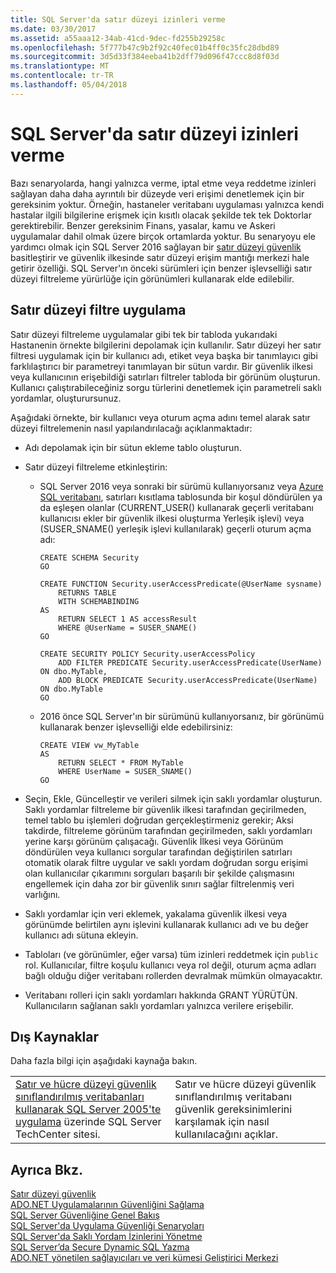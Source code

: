 ```yaml
---
title: SQL Server'da satır düzeyi izinleri verme
ms.date: 03/30/2017
ms.assetid: a55aaa12-34ab-41cd-9dec-fd255b29258c
ms.openlocfilehash: 5f777b47c9b2f92c40fec01b4ff0c35fc28dbd89
ms.sourcegitcommit: 3d5d33f384eeba41b2dff79d096f47ccc8d8f03d
ms.translationtype: MT
ms.contentlocale: tr-TR
ms.lasthandoff: 05/04/2018
---
```

# <a name="granting-row-level-permissions-in-sql-server"></a>SQL Server'da satır düzeyi izinleri verme
Bazı senaryolarda, hangi yalnızca verme, iptal etme veya reddetme izinleri sağlayan daha daha ayrıntılı bir düzeyde veri erişimi denetlemek için bir gereksinim yoktur. Örneğin, hastaneler veritabanı uygulaması yalnızca kendi hastalar ilgili bilgilerine erişmek için kısıtlı olacak şekilde tek tek Doktorlar gerektirebilir. Benzer gereksinim Finans, yasalar, kamu ve Askeri uygulamalar dahil olmak üzere birçok ortamlarda yoktur. Bu senaryoyu ele yardımcı olmak için SQL Server 2016 sağlayan bir [satır düzeyi güvenlik](https://msdn.microsoft.com/library/dn765131.aspx) basitleştirir ve güvenlik ilkesinde satır düzeyi erişim mantığı merkezi hale getirir özelliği. SQL Server'ın önceki sürümleri için benzer işlevselliği satır düzeyi filtreleme yürürlüğe için görünümleri kullanarak elde edilebilir.  
  
## <a name="implementing-row-level-filtering"></a>Satır düzeyi filtre uygulama  
 Satır düzeyi filtreleme uygulamalar gibi tek bir tabloda yukarıdaki Hastanenin örnekte bilgilerini depolamak için kullanılır. Satır düzeyi her satır filtresi uygulamak için bir kullanıcı adı, etiket veya başka bir tanımlayıcı gibi farklılaştırıcı bir parametreyi tanımlayan bir sütun vardır. Bir güvenlik ilkesi veya kullanıcının erişebildiği satırları filtreler tabloda bir görünüm oluşturun. Kullanıcı çalıştırabileceğiniz sorgu türlerini denetlemek için parametreli saklı yordamlar, oluşturursunuz.  
  
 Aşağıdaki örnekte, bir kullanıcı veya oturum açma adını temel alarak satır düzeyi filtrelemenin nasıl yapılandırılacağı açıklanmaktadır:  
  
-   Adı depolamak için bir sütun ekleme tablo oluşturun.  
  
-   Satır düzeyi filtreleme etkinleştirin:  
  
    -   SQL Server 2016 veya sonraki bir sürümü kullanıyorsanız veya [Azure SQL veritabanı](https://docs.microsoft.com/azure/sql-database/), satırları kısıtlama tablosunda bir koşul döndürülen ya da eşleşen olanlar (CURRENT_USER() kullanarak geçerli veritabanı kullanıcısı ekler bir güvenlik ilkesi oluşturma Yerleşik işlevi) veya (SUSER_SNAME() yerleşik işlevi kullanılarak) geçerli oturum açma adı:  
  
        ```tsql  
        CREATE SCHEMA Security  
        GO  
  
        CREATE FUNCTION Security.userAccessPredicate(@UserName sysname)  
            RETURNS TABLE  
            WITH SCHEMABINDING  
        AS  
            RETURN SELECT 1 AS accessResult  
            WHERE @UserName = SUSER_SNAME()  
        GO  
  
        CREATE SECURITY POLICY Security.userAccessPolicy  
            ADD FILTER PREDICATE Security.userAccessPredicate(UserName) ON dbo.MyTable,  
            ADD BLOCK PREDICATE Security.userAccessPredicate(UserName) ON dbo.MyTable  
        GO  
        ```  
  
    -   2016 önce SQL Server'ın bir sürümünü kullanıyorsanız, bir görünümü kullanarak benzer işlevselliği elde edebilirsiniz:  
  
        ```tsql  
        CREATE VIEW vw_MyTable  
        AS  
            RETURN SELECT * FROM MyTable  
            WHERE UserName = SUSER_SNAME()  
        GO  
        ```  
  
-   Seçin, Ekle, Güncelleştir ve verileri silmek için saklı yordamlar oluşturun. Saklı yordamlar filtreleme bir güvenlik ilkesi tarafından geçirilmeden, temel tablo bu işlemleri doğrudan gerçekleştirmeniz gerekir; Aksi takdirde, filtreleme görünüm tarafından geçirilmeden, saklı yordamları yerine karşı görünüm çalışacağı. Güvenlik İlkesi veya Görünüm döndürülen veya kullanıcı sorgular tarafından değiştirilen satırları otomatik olarak filtre uygular ve saklı yordam doğrudan sorgu erişimi olan kullanıcılar çıkarımını sorguları başarılı bir şekilde çalışmasını engellemek için daha zor bir güvenlik sınırı sağlar filtrelenmiş veri varlığını.  
  
-   Saklı yordamlar için veri eklemek, yakalama güvenlik ilkesi veya görünümde belirtilen aynı işlevini kullanarak kullanıcı adı ve bu değer kullanıcı adı sütuna ekleyin.  
  
-   Tabloları (ve görünümler, eğer varsa) tüm izinleri reddetmek için `public` rol. Kullanıcılar, filtre koşulu kullanıcı veya rol değil, oturum açma adları bağlı olduğu diğer veritabanı rollerden devralmak mümkün olmayacaktır.  
  
-   Veritabanı rolleri için saklı yordamları hakkında GRANT YÜRÜTÜN. Kullanıcıların sağlanan saklı yordamları yalnızca verilere erişebilir.  
  
## <a name="external-resources"></a>Dış Kaynaklar  
 Daha fazla bilgi için aşağıdaki kaynağa bakın.  
  
|||  
|-|-|  
|[Satır ve hücre düzeyi güvenlik sınıflandırılmış veritabanları kullanarak SQL Server 2005'te uygulama](http://go.microsoft.com/fwlink/?LinkId=98227) üzerinde SQL Server TechCenter sitesi.|Satır ve hücre düzeyi güvenlik sınıflandırılmış veritabanı güvenlik gereksinimlerini karşılamak için nasıl kullanılacağını açıklar.|  
  
## <a name="see-also"></a>Ayrıca Bkz.  
 [Satır düzeyi güvenlik](https://msdn.microsoft.com/library/dn765131.aspx)  
 [ADO.NET Uygulamalarının Güvenliğini Sağlama](../../../../../docs/framework/data/adonet/securing-ado-net-applications.md)  
 [SQL Server Güvenliğine Genel Bakış](../../../../../docs/framework/data/adonet/sql/overview-of-sql-server-security.md)  
 [SQL Server'da Uygulama Güvenliği Senaryoları](../../../../../docs/framework/data/adonet/sql/application-security-scenarios-in-sql-server.md)  
 [SQL Server'da Saklı Yordam İzinlerini Yönetme](../../../../../docs/framework/data/adonet/sql/managing-permissions-with-stored-procedures-in-sql-server.md)  
 [SQL Server’da Secure Dynamic SQL Yazma](../../../../../docs/framework/data/adonet/sql/writing-secure-dynamic-sql-in-sql-server.md)  
 [ADO.NET yönetilen sağlayıcıları ve veri kümesi Geliştirici Merkezi](http://go.microsoft.com/fwlink/?LinkId=217917)
